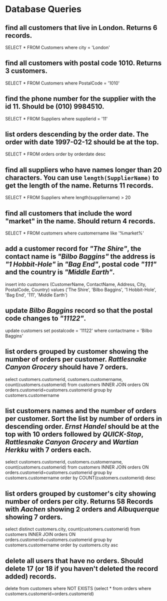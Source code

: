 # Database Queries

## find all customers that live in London. Returns 6 records.

SELECT \* FROM Customers where city = 'London'

## find all customers with postal code 1010. Returns 3 customers.

SELECT \* FROM Customers where PostalCode = '1010'

## find the phone number for the supplier with the id 11. Should be (010) 9984510.

SELECT \* FROM Suppliers where supplierid = '11'

## list orders descending by the order date. The order with date 1997-02-12 should be at the top.

SELECT \* FROM orders order by orderdate desc

## find all suppliers who have names longer than 20 characters. You can use `length(SupplierName)` to get the length of the name. Returns 11 records.

SELECT \* FROM Suppliers where length(suppliername) > 20

## find all customers that include the word "market" in the name. Should return 4 records.

SELECT \* FROM customers where customername like '%market%'

## add a customer record for _"The Shire"_, the contact name is _"Bilbo Baggins"_ the address is _"1 Hobbit-Hole"_ in _"Bag End"_, postal code _"111"_ and the country is _"Middle Earth"_.

insert into customers (CustomerName, ContactName, Address, City, PostalCode, Country) values ('The Shire', 'Bilbo Baggins', '1 Hobbit-Hole', 'Bag End', '111', 'Middle Earth')

## update _Bilbo Baggins_ record so that the postal code changes to _"11122"_.

update customers set postalcode = '11122' where contactname = 'Bilbo Baggins'

## list orders grouped by customer showing the number of orders per customer. _Rattlesnake Canyon Grocery_ should have 7 orders.

select customers.customerid, customers.customername, count(customers.customerid) from customers INNER JOIN orders ON orders.customerid=customers.customerid group by customers.customername

## list customers names and the number of orders per customer. Sort the list by number of orders in descending order. _Ernst Handel_ should be at the top with 10 orders followed by _QUICK-Stop_, _Rattlesnake Canyon Grocery_ and _Wartian Herkku_ with 7 orders each.

select customers.customerid, customers.customername, count(customers.customerid) from customers INNER JOIN orders ON orders.customerid=customers.customerid group by customers.customername order by COUNT(customers.customerid) desc

## list orders grouped by customer's city showing number of orders per city. Returns 58 Records with _Aachen_ showing 2 orders and _Albuquerque_ showing 7 orders.

select distinct customers.city, count(customers.customerid) from customers INNER JOIN orders ON orders.customerid=customers.customerid group by customers.customername order by customers.city asc

## delete all users that have no orders. Should delete 17 (or 18 if you haven't deleted the record added) records.

delete from customers where NOT EXISTS (select \* from orders where customers.customerid=orders.customerid)
